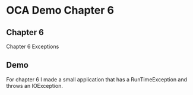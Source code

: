 # OCA Demo Chapter 6

## Chapter 6
Chapter 6 Exceptions


## Demo
For chapter 6 I made a small application that has a RunTimeException and throws an IOException.
